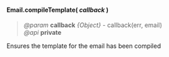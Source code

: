 #### Email.compileTemplate(  _callback_  ) 
> *@param* **callback** _{Object}_  - callback(err, email)  
> *@api* **private**  

Ensures the template for the email has been compiled

<div class="code-header addGitHubLink" data-file="lib/email.js#L309-L342"> &nbsp;</div><pre class=" language-javascript hideCode api"></pre> 
